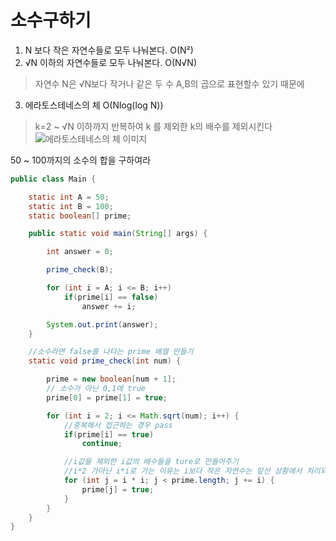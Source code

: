 # 소수구하기

1. N 보다 작은 자연수들로 모두 나눠본다. O(N²)
2. √N 이하의 자연수들로 모두 나눠본다. O(N√N)
> 자연수 N은 √N보다 작거나 같은 두 수 A,B의 곱으로 표현할수 있기 때문에

3. 에라토스테네스의 체  O(Nlog(log N))
> k=2 ~ √N 이하까지 반복하여 k 를 제외한 k의 배수를 제외시킨다
![에라토스테네스의 체 이미지](https://blog.kakaocdn.net/dn/vcP21/btqDp03wCZB/2zaIgivKDhL6PQp7AQpIb1/img.gif)

50 ~ 100까지의 소수의 합을 구하여라
```java
public class Main {

    static int A = 50;
    static int B = 100;
    static boolean[] prime;

    public static void main(String[] args) {

        int answer = 0;

        prime_check(B);

        for (int i = A; i <= B; i++)
            if(prime[i] == false)
                answer += i;

        System.out.print(answer);
    }

    //소수라면 false를 나타는 prime 배열 만들기
    static void prime_check(int num) {

        prime = new boolean[num + 1];
        // 소수가 아닌 0,1에 true
        prime[0] = prime[1] = true;

        for (int i = 2; i <= Math.sqrt(num); i++) {
            //중복해서 접근하는 경우 pass
            if(prime[i] == true)
                continue;

            //i값을 제외한 i값의 배수들을 ture로 만들어주기
            //i*2 가아닌 i*i로 가는 이유는 i보다 작은 자연수는 앞선 상황에서 처리되었다
            for (int j = i * i; j < prime.length; j += i) {
                prime[j] = true;
            }
        }
    }
}
```